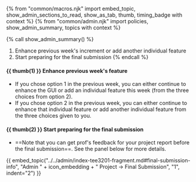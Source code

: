 {% from "common/macros.njk" import embed_topic, show_admin_sections_to_read, show_as_tab, thumb, timing_badge with context %}
{% from "common/admin.njk" import policies, show_admin_summary, topics with context %}

{% call show_admin_summary() %}
1. Enhance previous week's increment or add another individual feature
1. Start preparing for the final submission
{% endcall %}

<span id="week12-project">

#### {{ thumb(1) }} Enhance previous week's feature

* If you chose option 1 in the previous week, you can either continue to enhance the GUI or add an individual feature this week (from the three choices from option 2).
* If you chose option 2 in the previous week, you can either continue to enhance that individual feature or add another individual feature from the three choices given to you.


#### {{ thumb(2) }} Start preparing for the final submission

* ==Note that you can get prof's feedback for your project report before the final submission==. See the panel below for more details.

{{ embed_topic("../../admin/index-tee3201-fragment.md#final-submission-info", "Admin " + icon_embedding + " Project → Final Submission", "1", indent="2") }}

</span>
